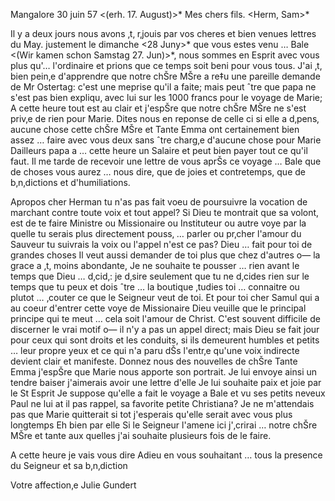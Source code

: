  Mangalore 30 juin 57
 <(erh. 17. August)>*
Mes chers fils. <Herm, Sam>*

Il y a deux jours nous avons ‚t‚ r‚jouis par vos cheres et bien venues lettres du May. justement le dimanche <28 Juny>* que vous estes venu … Bale <(Wir kamen schon Samstag 27. Jun)>*, nous sommes en Esprit avec vous plus qu'… l'ordinaire et prions que ce temps soit beni pour vous tous. 
J'ai ‚t‚ bien pein‚e d'apprendre que notre chŠre MŠre a re‡u une pareille demande de Mr Ostertag: c'est une meprise qu'il a faite; mais peut ˆtre que papa ne s'est pas bien expliqu‚ avec lui sur les 1000 francs pour le voyage de Marie; A cette heure tout est au clair et j'espŠre que notre chŠre MŠre ne s'est priv‚e de rien pour Marie. Dites nous en reponse de celle ci si elle a d‚pens‚ aucune chose cette chŠre MŠre et Tante Emma ont certainement bien assez … faire avec vous deux sans ˆtre charg‚e d'aucune chose pour Marie Dailleurs papa a … cette heure un Salaire et peut bien payer tout ce qu'il faut. Il me tarde de recevoir une lettre de vous aprŠs ce voyage … Bale que de choses vous aurez … nous dire, que de joies et contretemps, que de b‚n‚dictions et d'humiliations.

Apropos cher Herman tu n'as pas fait voeu de poursuivre la vocation de marchant contre toute voix et tout appel? Si Dieu te montrait que sa volont‚ est de te faire Ministre ou Missionaire ou Instituteur ou autre voye par la quelle tu serais plus directement pouss‚ … parler ou pr‚cher l'amour du Sauveur tu suivrais la voix ou l'appel n'est ce pas? Dieu … fait pour toi de grandes choses Il veut aussi demander de toi plus que chez d'autres o— la grace a ‚t‚ moins abondante, Je ne souhaite te pousser … rien avant le temps que Dieu … d‚cid‚: je d‚sire seulement que tu ne d‚cides rien sur le temps que tu peux et dois ˆtre … la boutique ‚tudies toi … connaitre ou plutot … ‚couter ce que le Seigneur veut de toi. Et pour toi cher Samul qui a au coeur d'entrer cette voye de Missionaire Dieu veuille que le principal principe qui te meut … cela soit l'amour de Christ. C'est souvent difficile de discerner le vrai motif o— il n'y a pas un appel direct; mais Dieu se fait jour pour <chez> ceux qui sont droits et les conduits, si ils demeurent humbles et petits … leur propre yeux et ce qui n'a paru dŠs l'entr‚e qu'une voix indirecte devient clair et manifeste. Donnez nous des nouvelles de chŠre Tante Emma j'espŠre que Marie nous apporte son portrait. Je lui envoye ainsi un tendre baiser j'aimerais avoir une lettre d'elle Je lui souhaite paix et joie par le St Esprit Je suppose qu'elle a fait le voyage a Bale et vu ses petits neveux Paul ne lui at il pas rappel‚ sa favorite petite Christiana? Je ne m'attendais pas que Marie quitterait si tot j'esperais qu'elle serait avec vous plus longtemps Eh bien par elle Si le Seigneur l'amene ici j'‚crirai … notre chŠre MŠre et tante aux quelles j'ai souhaite plusieurs fois de le faire.

A cette heure je vais vous dire Adieu en vous souhaitant … tous la presence du Seigneur et sa b‚n‚diction

 Votre affection‚e
 Julie Gundert

